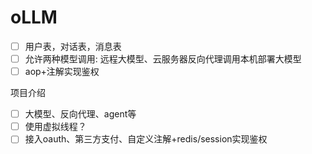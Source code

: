# oLLM

- [ ] 用户表，对话表，消息表
- [ ] 允许两种模型调用: 远程大模型、云服务器反向代理调用本机部署大模型
- [ ] aop+注解实现鉴权

项目介绍
- [ ] 大模型、反向代理、agent等
- [ ] 使用虚拟线程？
- [ ] 接入oauth、第三方支付、自定义注解+redis/session实现鉴权